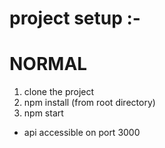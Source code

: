 # project setup :-

# NORMAL
1. clone the project
2. npm install (from root directory)
3. npm start 
* api accessible on port 3000